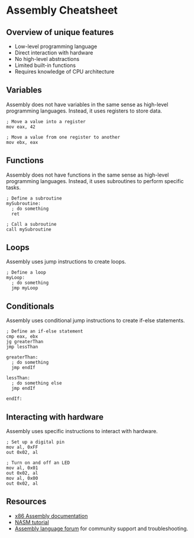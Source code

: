 # Assembly Cheatsheet

## Overview of unique features

- Low-level programming language
- Direct interaction with hardware
- No high-level abstractions
- Limited built-in functions
- Requires knowledge of CPU architecture

## Variables

Assembly does not have variables in the same sense as high-level programming languages. Instead, it uses registers to store data.

```assembly
; Move a value into a register
mov eax, 42

; Move a value from one register to another
mov ebx, eax
```

## Functions

Assembly does not have functions in the same sense as high-level programming languages. Instead, it uses subroutines to perform specific tasks.

```assembly
; Define a subroutine
mySubroutine:
  ; do something
  ret

; Call a subroutine
call mySubroutine
```

## Loops

Assembly uses jump instructions to create loops.

```assembly
; Define a loop
myLoop:
  ; do something
  jmp myLoop
```

## Conditionals

Assembly uses conditional jump instructions to create if-else statements.

```assembly
; Define an if-else statement
cmp eax, ebx
jg greaterThan
jmp lessThan

greaterThan:
  ; do something
  jmp endIf

lessThan:
  ; do something else
  jmp endIf

endIf:
```

## Interacting with hardware

Assembly uses specific instructions to interact with hardware.

```assembly
; Set up a digital pin
mov al, 0xFF
out 0x02, al

; Turn on and off an LED
mov al, 0x01
out 0x02, al
mov al, 0x00
out 0x02, al
```

## Resources

- [x86 Assembly documentation](https://www.cs.virginia.edu/~evans/cs216/guides/x86.html)
- [NASM tutorial](https://cs.lmu.edu/~ray/notes/nasmtutorial/)
- [Assembly language forum](https://forum.nasm.us/) for community support and troubleshooting.
